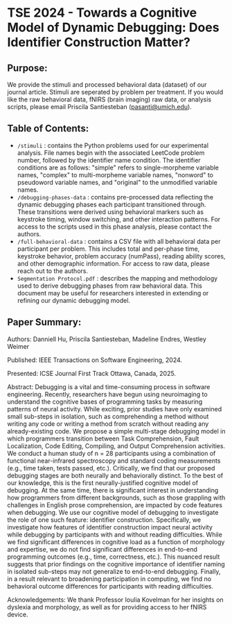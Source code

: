 # TSE 2024 - Towards a Cognitive Model of Dynamic Debugging: Does Identifier Construction Matter?

## Purpose:
We provide the stimuli and processed behavioral data (dataset) of our journal article. Stimuli are seperated by problem per treatment. If you would like the raw behavioral data, fNIRS (brain imaging) raw data, or analysis scripts, please email Priscila Santiesteban (pasanti@umich.edu).

## Table of Contents:

- `/stimuli` : contains the Python problems used for our experimental analysis. File names begin with the associated LeetCode problem number, followed by the identifier name condition. The identifier conditions are as follows: "simple" refers to single-morpheme variable names, "complex" to multi-morpheme variable names, "nonword" to pseudoword variable names, and "original" to the unmodified variable names.
- `/debugging-phases-data` : contains pre-processed data reflecting the dynamic debugging phases each participant transitioned through. These transitions were derived using behavioral markers such as keystroke timing, window switching, and other interaction patterns. For access to the scripts used in this phase analysis, please contact the authors.
- `/full-behavioral-data` : contains a CSV file with all behavioral data per participant per problem. This includes total and per-phase time, keystroke behavior, problem accuracy (numPass), reading ability scores, and other demographic information. For access to raw data, please reach out to the authors.
- `Segmentation Protocol.pdf` : describes the mapping and methodology used to derive debugging phases from raw behavioral data. This document may be useful for researchers interested in extending or refining our dynamic debugging model.


## Paper Summary:

Authors: Danniell Hu, Priscila Santiesteban, Madeline Endres, Westley Weimer

Published: IEEE Transactions on Software Engineering, 2024.

Presented: ICSE Journal First Track Ottawa, Canada, 2025.

Abstract: Debugging is a vital and time-consuming process in software engineering. Recently, researchers have begun using neuroimaging to understand the cognitive bases of programming tasks by measuring patterns of neural activity. While exciting, prior studies have only examined small sub-steps in isolation, such as comprehending a method without writing any code or writing a method from scratch without reading any already-existing code. We propose a simple multi-stage debugging model in which programmers transition between Task Comprehension, Fault Localization, Code Editing, Compiling, and Output Comprehension activities. We conduct a human study of n = 28 participants using a combination of functional near-infrared spectroscopy and standard coding measurements (e.g., time taken, tests passed, etc.). Critically, we find that our proposed debugging stages are both neurally and behaviorally distinct. To the best of our knowledge, this is the first neurally-justified cognitive model of debugging. At the same time, there is significant interest in understanding how programmers from different backgrounds, such as those grappling with challenges in English prose comprehension, are impacted by code features when debugging. We use our cognitive model of debugging to investigate the role of one such feature: identifier construction. Specifically, we investigate how features of identifier construction impact neural activity while debugging by participants with and without reading difficulties. While we find significant differences in cognitive load as a function of morphology and expertise, we do not find significant differences in end-to-end programming outcomes (e.g., time, correctness, etc.). This nuanced result suggests that prior findings on the cognitive importance of identifier naming in isolated sub-steps may not generalize to end-to-end debugging. Finally, in a result relevant to broadening participation in computing, we find no behavioral outcome differences for participants with reading difficulties.

Acknowledgements: We thank Professor Ioulia Kovelman for her insights on dyslexia and morphology, as well as for providing access to her fNIRS device.

